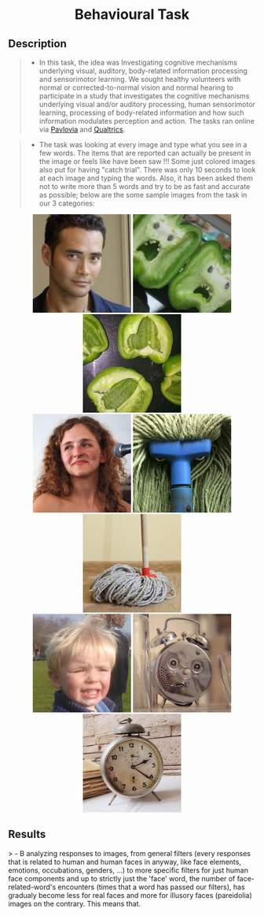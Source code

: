 <h1 align="center">Behavioural Task</h1>
<h2 align="left">Description</h2>

> - In this task, the idea was Investigating cognitive mechanisms underlying visual, auditory, body-related information processing and sensorimotor learning. We sought healthy volunteers with normal or corrected-to-normal vision and normal hearing to participate in a study that investigates the cognitive mechanisms underlying visual and/or auditory processing, human sensorimotor learning, processing of body-related information and how such information modulates perception and action. The tasks ran online via [<ins>Pavlovia</ins>](https://pavlovia.org/) and [<ins>Qualtrics</ins>](https://www.qualtrics.com). 

> - The task was looking at every image and type what you see in a few words. The items that are reported can actually be present in the image or feels like have been saw !!! Some just colored images also put for having "catch trial". There was only 10 seconds to look at each image and typing the words. Also, it has been asked them not to write more than 5 words and try to be as fast and accurate as possible; below are the some sample images from the task in our 3 categories:

<p align="center">
<img src="Behavioural%20Task/Sample%20Images/ImageFaces004.jpg" width="200" /> <img src="Behavioural%20Task/Sample%20Images/ImageOrig066.jpg" width="200" /> <img src="Behavioural%20Task/Sample%20Images/ImageMtchd066.jpg" width="200" /> <br/>
<img src="Behavioural%20Task/Sample%20Images/ImageFaces038.jpg" width="200" /> <img src="Behavioural%20Task/Sample%20Images/ImageOrig067.jpg" width="200" /> <img src="Behavioural%20Task/Sample%20Images/ImageMtchd067.jpg" width="200" /> <br/>
<img src="Behavioural%20Task/Sample%20Images/ImageFaces072.jpg" width="200" /> <img src="Behavioural%20Task/Sample%20Images/ImageOrig072.jpg" width="200" /> <img src="Behavioural%20Task/Sample%20Images/ImageMtchd072.jpg" width="200" /> <br/>
</p>

<h2 align="left">Results</h2>
> - B analyzing responses to images, from general filters (every responses that is related to human and human faces in anyway, like face elements, emotions, occubations, genders, ...) to more specific filters for just human face components and up to strictly just the 'face' word, the number of face-related-word's encounters (times that a word has passed our filters), has gradualy become less for real faces and more for illusory faces (pareidolia) images on the contrary. 
This means that.
